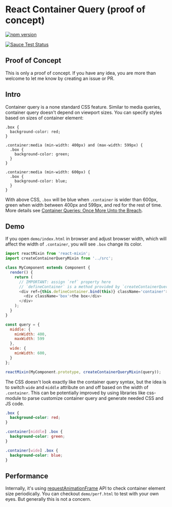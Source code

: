 # React Container Query (proof of concept)

[![npm version](https://badge.fury.io/js/react-container-query.svg)](https://badge.fury.io/js/react-container-query)

[![Sauce Test Status](https://saucelabs.com/browser-matrix/react-cq.svg)](https://saucelabs.com/u/react-cq)

## Proof of Concept

This is only a proof of concept. If you have any idea, you are more than welcome to let me know by creating an issue or PR.

## Intro

Container query is a none standard CSS feature. Similar to media queries, container query doesn't depend on viewport sizes. You can specify styles based on sizes of container element:

```
.box {
  background-color: red;
}

.container:media (min-width: 400px) and (max-width: 599px) {
  .box {
    background-color: green;
  }
}

.container:media (min-width: 600px) {
  .box {
    background-color: blue;
  }
}
```

With above CSS, `.box` will be blue when `.container` is wider than 600px, green when width between 400px and 599px, and red for the rest of time. More details see [Container Queries: Once More Unto the Breach](http://alistapart.com/article/container-queries-once-more-unto-the-breach).

## Demo

If you open `demo/index.html` in browser and adjust browser width, which will affect the width of `.container`, you will see `.box` change its color.

```js
import reactMixin from 'react-mixin';
import createContainerQueryMixin from '../src';

class MyComponent extends Component {
  render() {
    return (
      // IMPORTANT: assign `ref` property here
      // `defineContainer` is a method provided by `createContainerQueryMixin`
      <div ref={this.defineContainer.bind(this)} className='container'>
        <div className='box'>the box</div>
      </div>
    );
  }
}

const query = {
  middle: {
    minWidth: 400,
    maxWidth: 599
  },
  wide: {
    minWidth: 600,
  }
};

reactMixin(MyComponent.prototype, createContainerQueryMixin(query));
```

The CSS doesn't look exactly like the container query syntax, but the idea is to switch `wide` and `middle` attribute on and off based on the width of `.container`. This can be potentially improved by using libraries like css-module to parse customize container query and generate needed CSS and JS code.

```css
.box {
  background-color: red;
}

.container[middle] .box {
  background-color: green;
}

.container[wide] .box {
  background-color: blue;
}
```

## Performance

Internally, it's using [requestAnimationFrame](https://developer.mozilla.org/en-US/docs/Web/API/window/requestAnimationFrame) API to check container element size periodically. You can checkout `demo/perf.html` to test with your own eyes. But generally this is not a concern.
